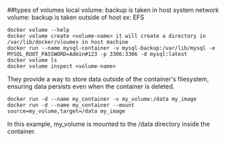 ##types of volumes
local volume:   backup is taken in host system
network volume:   backup is taken outside of host ex: EFS
```
docker volume --help
docker volume create <volume-name> it will create a directory in /var/lib/docker/vloumes in host machine
docker run --name mysql-container -v mysql-backup:/var/lib/mysql -e MYSQL_ROOT_PASSWORD=Admin#123 -p 3306:3306 -d mysql:latest
docker volume ls
docker volume inspect <volume-name>

```
They provide a way to store data outside of the container's filesystem, ensuring data persists even when the container is deleted.
```
docker run -d --name my_container -v my_volume:/data my_image
docker run -d --name my_container --mount source=my_volume,target=/data my_image

```
In this example, my_volume is mounted to the /data directory inside the container.
